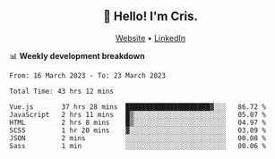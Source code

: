 
<h2 align="center">👋 Hello! I'm Cris.</h2>
<p align="center">
  <a href="https://www.criscunas.dev">Website</a> •
  <a href="https://www.linkedin.com/in/cristophercunas/">LinkedIn</a> 
</p>


📊 **Weekly development breakdown**
<!--START_SECTION:waka-->

```text
From: 16 March 2023 - To: 23 March 2023

Total Time: 43 hrs 12 mins

Vue.js       37 hrs 28 mins  █████████████████████▓░░░   86.72 %
JavaScript   2 hrs 11 mins   █▒░░░░░░░░░░░░░░░░░░░░░░░   05.07 %
HTML         2 hrs 8 mins    █▒░░░░░░░░░░░░░░░░░░░░░░░   04.97 %
SCSS         1 hr 20 mins    ▓░░░░░░░░░░░░░░░░░░░░░░░░   03.09 %
JSON         2 mins          ░░░░░░░░░░░░░░░░░░░░░░░░░   00.08 %
Sass         1 min           ░░░░░░░░░░░░░░░░░░░░░░░░░   00.06 %
```

<!--END_SECTION:waka-->
